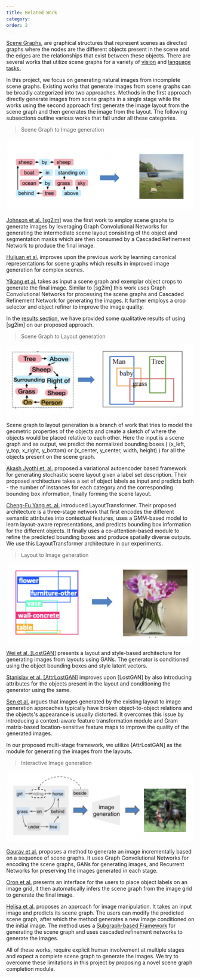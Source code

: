 ```yaml
---
title: Related Work
category:
order: 2
---
```


[Scene Graphs](https://arxiv.org/pdf/2104.01111.pdf), are graphical structures that represent scenes as directed graphs where the nodes are the different objects present in the scene and the edges are the relationships that exist between these objects. There are several works that utilize scene graphs for a variety of [vision](https://openaccess.thecvf.com/content_cvpr_2015/papers/Johnson_Image_Retrieval_Using_2015_CVPR_paper.pdf) and [language tasks.](https://arxiv.org/pdf/1607.08822.pdf)

In this project, we focus on generating natural images from incomplete scene graphs. Existing works that generate images from scene graphs can be broadly categorized into two approaches. Methods in the first approach directly generate images from scene graphs in a single stage while the works using the second approach first generate the image layout from the scene graph and then generates the image from the layout. The following subsections outline various works that fall under all these categories.

> Scene Graph to Image generation
<center>
<img src="../images/sg_img.png" alt="example" style="width:500px;"/>
<br>
</center>

[Johnson et al. [sg2im]](https://arxiv.org/pdf/1804.01622.pdf) was the first work to employ scene graphs to generate images by leveraging Graph Convolutional Networks for generating the intermediate scene layout consisting of the object and segmentation masks which are then consumed by a Cascaded Refinement Network to produce the final image.

[Huijuan et al.](https://arxiv.org/pdf/1912.07414.pdf) improves upon the previous work by learning canonical representations for scene graphs which results in improved image generation for complex scenes.

[Yikang et al.](https://arxiv.org/pdf/1905.01608.pdf) takes as input a scene graph and exemplar object crops to generate the final image. Similar to [sg2im] this work uses Graph Convolutional Networks for processing the scene graphs and Cascaded Refinement Network for generating the images. It further employs a crop selector and object refiner to improve the image quality.

In the [results section](../Results/Fine-Tuning), we have provided some qualitative results of using [sg2im] on our proposed approach.

> Scene Graph to Layout generation
<center>
<img src="../images/sg_lt.png" alt="example" style="width:500px;"/>
<br>
</center>

Scene graph to layout generation is a branch of work that tries to model the geometric properties of the objects and create a sketch of where the objects would be placed relative to each other. Here the input is a scene graph and as output, we predict the normalized bounding boxes ( (x_left, y_top, x_right, y_bottom) or (x_center, y_center, width, height) ) for all the objects present on the scene graph.

 [Akash Jyothi et. al.](https://openaccess.thecvf.com/content_ICCV_2019/papers/Jyothi_LayoutVAE_Stochastic_Scene_Layout_Generation_From_a_Label_Set_ICCV_2019_paper.pdf) proposed a variational autoencoder based framework for generating stochastic scene layout given a label set description. Their proposed architecture takes a set of object labels as input and predicts both - the number of instances for each category and the corresponding bounding box information, finally forming the scene layout. 
 
  [Cheng-Fu Yang et. al.](https://openaccess.thecvf.com/content/CVPR2021/papers/Yang_LayoutTransformer_Scene_Layout_Generation_With_Conceptual_and_Spatial_Diversity_CVPR_2021_paper.pdf) introduced LayoutTransformer. Their proposed architecture is a three-stage network that first encodes the different semantic attributes into contextual features, uses a GMM-based model to learn layout-aware representations, and predicts bounding box information for the different objects. It finally uses a co-attention-based module to refine the predicted bounding boxes and produce spatially diverse outputs. We use this LayoutTransformer architecture in our experiments.

> Layout to Image generation
<center>
<img src="../images/lt_img.png" alt="example" style="width:500px;"/>
<br>
</center>

[Wei et al. [LostGAN]](https://arxiv.org/pdf/1908.07500.pdf) presents a layout and style-based architecture for generating images from layouts using GANs. The generator is conditioned using the object bounding boxes and style latent vectors.

[Stanislav et al. [AttrLostGAN]](https://arxiv.org/pdf/2103.13722.pdf) improves upon [LostGAN] by also introducing attributes for the objects present in the layout and conditioning the generator using the same.

[Sen et al.](https://arxiv.org/pdf/2103.11897.pdf) argues that images generated by the existing layout to image generation approaches typically have broken object-to-object relations and the objects's appearance is usually distorted. It overcomes this issue by introducing a context-aware feature transformation module and Gram matrix-based location-sensitive feature maps to improve the quality of the generated images.

In our proposed multi-stage framework, we utilize [AttrLostGAN] as the module for generating the images from the layouts.

> Interactive Image generation
<center>
<img src="../images/int_sg.png" alt="example" style="width:500px;"/>
<br>
</center>

[Gaurav et al.](https://arxiv.org/pdf/1905.03743.pdf) proposes a method to generate an image incrementally based on a sequence of scene graphs. It uses Graph Convolutional Networks for encoding the scene graphs, GANs for generating images, and Recurrent Networks for preserving the images generated in each stage.

[Oron et al.](https://arxiv.org/pdf/1909.05379.pdf) presents an interface for the users to place object labels on an image grid, it then automatically infers the scene graph from the image grid to generate the final image. 

[Helisa et al.](https://arxiv.org/pdf/2004.03677.pdf) proposes an approach for image manipulation. It takes an input image and predicts its scene graph. The users can modify the predicted scene graph, after which the method generates a new image conditioned on the initial image. The method uses a [Subgraph-based Framework](https://arxiv.org/pdf/1806.11538.pdf) for generating the scene graph and uses cascaded refinement networks to generate the images.

All of these works, require explicit human involvement at multiple stages and expect a complete scene graph to generate the images. We try to overcome these limitations in this project by proposing a novel scene graph completion module. 

